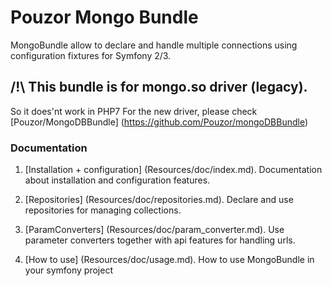 Pouzor Mongo Bundle
=================

MongoBundle allow to declare and handle multiple connections using configuration fixtures for Symfony 2/3.

## /!\ This bundle is for mongo.so driver (legacy).
So it does'nt work in PHP7
For the new driver, please check [Pouzor/MongoDBBundle] (https://github.com/Pouzor/mongoDBBundle)

### Documentation

1.  [Installation + configuration] (Resources/doc/index.md).
    Documentation about installation and configuration features.

2.  [Repositories] (Resources/doc/repositories.md).
    Declare and use repositories for managing collections.

3.  [ParamConverters] (Resources/doc/param_converter.md).
    Use parameter converters together with api features for handling urls.
    
4.  [How to use] (Resources/doc/usage.md).
    How to use MongoBundle in your symfony project
